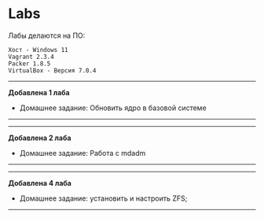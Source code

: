 # **Labs**

Лабы делаются на ПО:
```
Хост - Windows 11
Vagrant 2.3.4
Packer 1.8.5
VirtualBox - Версия 7.0.4
```

---
**Добавлена 1 лаба**

- Домашнее задание: Обновить ядро в базовой системе
---

---
**Добавлена 2 лаба**

- Домашнее задание: Работа с mdadm
---



---
**Добавлена 4 лаба**

- Домашнее задание: установить и настроить ZFS;
---